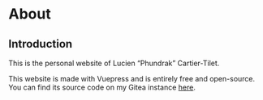 # About
## Introduction
This is the personal website of Lucien “Phundrak” Cartier-Tilet.

This website is made with Vuepress and is entirely free and
open-source. You can find its source code on my Gitea instance
[here](https://labs.phundrak.com/phundrak/phundrak.com).
